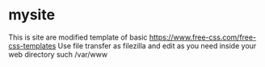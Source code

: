 # mysite
This is site are modified template of basic https://www.free-css.com/free-css-templates
Use file transfer as filezilla and edit as you need 
inside your web directory such /var/www
